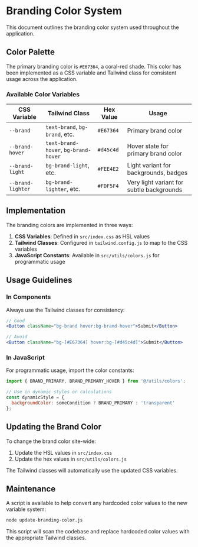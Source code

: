 # Branding Color System

This document outlines the branding color system used throughout the application.

## Color Palette

The primary branding color is `#E67364`, a coral-red shade. This color has been implemented as a CSS variable and Tailwind class for consistent usage across the application.

### Available Color Variables

| CSS Variable | Tailwind Class | Hex Value | Usage |
|-------------|---------------|-----------|-------|
| `--brand` | `text-brand`, `bg-brand`, etc. | `#E67364` | Primary brand color |
| `--brand-hover` | `text-brand-hover`, `bg-brand-hover` | `#d45c4d` | Hover state for primary brand color |
| `--brand-light` | `bg-brand-light`, etc. | `#FEE4E2` | Light variant for backgrounds, badges |
| `--brand-lighter` | `bg-brand-lighter`, etc. | `#FDF5F4` | Very light variant for subtle backgrounds |

## Implementation

The branding colors are implemented in three ways:

1. **CSS Variables**: Defined in `src/index.css` as HSL values
2. **Tailwind Classes**: Configured in `tailwind.config.js` to map to the CSS variables
3. **JavaScript Constants**: Available in `src/utils/colors.js` for programmatic usage

## Usage Guidelines

### In Components

Always use the Tailwind classes for consistency:

```jsx
// Good
<Button className="bg-brand hover:bg-brand-hover">Submit</Button>

// Avoid
<Button className="bg-[#E67364] hover:bg-[#d45c4d]">Submit</Button>
```

### In JavaScript

For programmatic usage, import the color constants:

```jsx
import { BRAND_PRIMARY, BRAND_PRIMARY_HOVER } from '@/utils/colors';

// Use in dynamic styles or calculations
const dynamicStyle = {
  backgroundColor: someCondition ? BRAND_PRIMARY : 'transparent'
};
```

## Updating the Brand Color

To change the brand color site-wide:

1. Update the HSL values in `src/index.css`
2. Update the hex values in `src/utils/colors.js`

The Tailwind classes will automatically use the updated CSS variables.

## Maintenance

A script is available to help convert any hardcoded color values to the new variable system:

```bash
node update-branding-color.js
```

This script will scan the codebase and replace hardcoded color values with the appropriate Tailwind classes. 